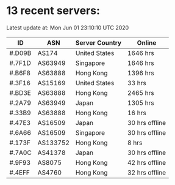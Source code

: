 # 13 recent servers:

Latest update at: Mon Jun 01 23:10:10 UTC 2020

| ID | ASN | Server Country | Online |
| -- | --- | -------------- | ------ |
| #.D09B | AS174 | United States | 1646 hrs |
| #.7F1D | AS63949 | Singapore | 1646 hrs |
| #.B6F8 | AS63888 | Hong Kong | 1396 hrs |
| #.3F16 | AS15169 | United States | 33 hrs |
| #.BD3E | AS63888 | Hong Kong | 2465 hrs |
| #.2A79 | AS63949 | Japan | 1305 hrs |
| #.33B9 | AS63888 | Hong Kong | 16 hrs |
| #.47E3 | AS16509 | Japan | 30 hrs offline |
| #.6A66 | AS16509 | Singapore | 30 hrs offline |
| #.173F | AS133752 | Hong Kong | 8 hrs |
| #.7A0C | AS41378 | Japan | 30 hrs offline |
| #.9F93 | AS8075 | Hong Kong | 42 hrs offline |
| #.4EFF | AS4760 | Hong Kong | 32 hrs offline |

